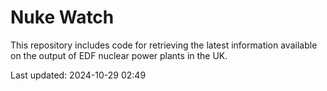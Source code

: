 # Nuke Watch

This repository includes code for retrieving the latest information available on the output of EDF nuclear power plants in the UK.

Last updated: 2024-10-29 02:49